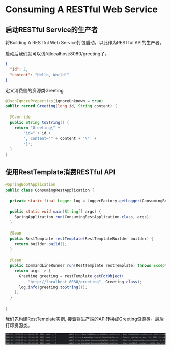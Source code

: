 # Consuming A RESTful Web Service

## 启动RESTful Service的生产者

将Building A RESTful Web Service打包启动，以此作为RESTful API的生产者。

启动后我们就可以访问localhost:8080/greeting了。

```json
{
  "id": 2,
  "content": "Hello, World!"
}
```

定义消费侧的资源类Greeting

```java
@JsonIgnoreProperties(ignoreUnknown = true)
public record Greeting(long id, String content) {

  @Override
  public String toString() {
    return "Greeting{" +
        "id=" + id +
        ", content='" + content + '\'' +
        '}';
  }
}
```

## 使用RestTemplate消费RESTful API

```java
@SpringBootApplication
public class ConsumingRestApplication {

  private static final Logger log = LoggerFactory.getLogger(ConsumingRestApplication.class);

  public static void main(String[] args) {
    SpringApplication.run(ConsumingRestApplication.class, args);
  }

  @Bean
  public RestTemplate restTemplate(RestTemplateBuilder builder) {
    return builder.build();
  }

  @Bean
  public CommandLineRunner run(RestTemplate restTemplate) throws Exception {
    return args -> {
      Greeting greeting = restTemplate.getForObject(
          "http://localhost:8080/greeting", Greeting.class);
      log.info(greeting.toString());
    };
  }

}
```
我们先构建RestTemplate实例, 接着将生产端的API转换成Greeting资源类。最后打印资源类。

![img.png](img/img.png)